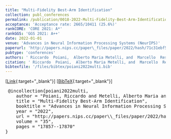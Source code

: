 ```yaml
---
title: "Multi-Fidelity Best-Arm Identification"
collection: publ_conferences
permalink: /publication/0018-2022-Multi-Fidelity-Best-Arm-Identification
acceptance: 'Acceptance rate: 2665/10411 (25.6%)'
rankCORE: 'CORE 2021: A*'
rankGGS: 'GGS 2021: A++'
date: 2022-01-01
venue: 'Advances in Neural Information Processing Systems (NeurIPS)'
paperurl: 'http://papers.nips.cc/paper\_files/paper/2022/hash/71c31ebf577ffdad5f4a74156daad518-Abstract-Conference.html'
pubtype: 'conferences'
authors: ' Riccardo  Poiani,  Alberto Maria Metelli, and  Marcello  Restelli'
citation: ' Riccardo  Poiani,  Alberto Maria Metelli, and  Marcello  Restelli&quot;Multi-Fidelity Best-Arm Identification.&quot; Advances in Neural Information Processing Systems (NeurIPS), 2022'
bibtexfile: '/files/bibtex/poiani2022multi.bib'
---
```

 [[Link](http://papers.nips.cc/paper\_files/paper/2022/hash/71c31ebf577ffdad5f4a74156daad518-Abstract-Conference.html){:target="_blank"}] [[BibTeX](/files/bibtex/poiani2022multi.bib){:target="_blank"}] 
<pre> @incollection{poiani2022multi,
    author = "Poiani, Riccardo and Metelli, Alberto Maria and Restelli, Marcello",
    title = "Multi-Fidelity Best-Arm Identification",
    booktitle = "Advances in Neural Information Processing Systems (NeurIPS)",
    year = "2022",
    url = "http://papers.nips.cc/paper\\_files/paper/2022/hash/71c31ebf577ffdad5f4a74156daad518-Abstract-Conference.html",
    volume = "35",
    pages = "17857--17870"
} </pre>
